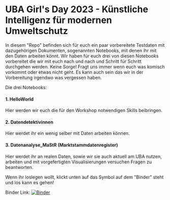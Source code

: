 # UBA Girl's Day 2023 - Künstliche Intelligenz für modernen Umweltschutz

In diesem "Repo" befinden sich für euch ein paar vorbereitete Testdaten mit dazugehörigen Dokumenten, sogenannten Notebooks, mit denen ihr mit den Daten arbeiten könnt. Wir haben für euch drei von diesen Notebooks vorbereitet die wir mit euch nach und nach und Schritt für Schritt durchgehen werden. Keine Sorge! Fragt uns immer wenn euch was komisch vorkommt oder etwas nicht geht. Es kann auch sein das wir in der Vorbereitung irgendwo was vergessen haben.

Die drei Notebooks:

#### 1.  HelloWorld

Hier werden wir euch die für den Workshop notwendigen Skills beibringen.

#### 2.  Datendetektivinnen

Hier werdet ihr ein wenig selber mit Daten arbeiten können.

#### 3.  Datenanalyse_MaStR (Marktstammdatenregister)

Hier werdet ihr an realen Daten, sowie wir sie auch aktuell am UBA nutzen, arbeiten und mit vorgefertigten Visualisierungen versuchen Fragen zu beantworten.


Wenn ihr loslegen wollt, klickt unten auf das Symbol auf dem "Binder" steht und los kann es gehen!

Binder Link: [![Binder](https://mybinder.org/badge_logo.svg)](https://mybinder.org/v2/gh/clwehner/GirlsDay23/HEAD?labpath=UBAGirlsDay23_dataLoad.ipynb)
